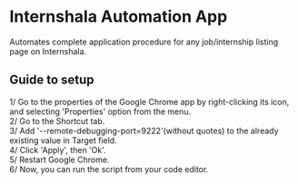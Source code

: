 # Internshala Automation App  

Automates complete application procedure for any job/internship listing page on Internshala.   


## Guide to setup  

1/ Go to the properties of the Google Chrome app by right-clicking its icon, and selecting 'Properties' option from the menu.  
2/ Go to the Shortcut tab.  
3/ Add '--remote-debugging-port=9222'(without quotes) to the already existing value in Target field.  
4/ Click 'Apply', then 'Ok'.  
5/ Restart Google Chrome.  
6/ Now, you can run the script from your code editor.

